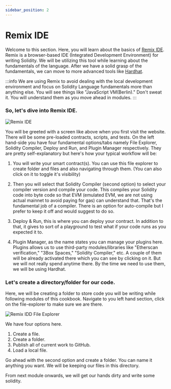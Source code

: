 ```yaml
---
sidebar_position: 2
---
```


# Remix IDE

Welcome to this section. Here, you will learn about the basics of [Remix IDE](https://remix.ethereum.org). Remix is a browser-based IDE (Integrated Development Environment) for writing Solidity. We will be utilizing this tool while learning about the fundamentals of the language. After we have a solid grasp of the fundamentals, we can move to more advanced tools like [Hardhat](https://hardhat.org/).

:::info
We are using Remix to avoid dealing with the local development environment and focus on Solidity Language fundamentals more than anything else. You will see things like "JavaScript VM(Berlin)." Don't sweat it. You will understand them as you move ahead in modules.
:::

### So, let's dive into Remix IDE.

![Remix IDE](/img/remix-ide/remix-ide.png)

You will be greeted with a screen like above when you first visit the website. There will be some pre-loaded contracts, scripts, and tests. On the left hand-side you have four fundamental options/tabs namely File Explorer, Solidity Compiler, Deploy and Run, and Plugin Manager respectively. They are pretty self-explanatory but here's how your typical workflow will be:

1. You will write your smart contract(s). You can use this file explorer to create folder and files and also navigating through them. (You can also click on it to toggle it's visibility)

2. Then you will select that Solidity Compiler (second option) to select your compiler version and compile your code. This compiles your Solidity code into byte code so that EVM (emulated EVM, we are not using actual mainnet to avoid paying for gas) can understand that. That's the fundamental job of a compiler. There is an option for auto-compile but I prefer to keep it off and would suggest to do so.

3. Deploy & Run, this is where you can deploy your contract. In addition to that, it gives to sort of a playground to test what if your code runs as you expected it to. 

4. Plugin Manager, as the name states you can manage your plugins here. Plugins allows us to use third-party modules/libraries like "Etherscan verification," "3Box Spaces," "Solidity Compiler," etc. A couple of them will be already activated there which you can see by clicking on it. But we will not really spend anytime there. By the time we need to use them, we will be using Hardhat.

### Let's create a directory/folder for our code.

Here, we will be creating a folder to store code you will be writing while following modules of this cookbook. Navigate to you left hand section, click on the file-explorer to make sure we are there.

![Remix IDD File Explorer](/img/remix-ide/remix-ide-file-explorer.png)

We have four options here. 

1. Create a file.
2. Create a folder.
3. Publish all of current work to GitHub.
4. Load a local file.

Go ahead with the second option and create a folder. You can name it anything you want. We will be keeping our files in this directory.

From next module onwards, we will get our hands dirty and write some solidity.